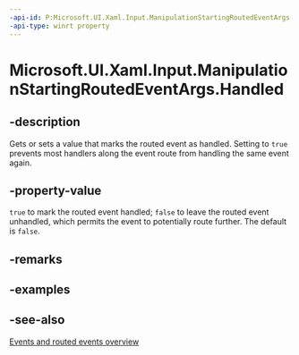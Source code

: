 ```yaml
---
-api-id: P:Microsoft.UI.Xaml.Input.ManipulationStartingRoutedEventArgs.Handled
-api-type: winrt property
---
```


<!-- Property syntax
public bool Handled { get;  set; }
-->

# Microsoft.UI.Xaml.Input.ManipulationStartingRoutedEventArgs.Handled

## -description
Gets or sets a value that marks the routed event as handled. Setting to `true` prevents most handlers along the event route from handling the same event again.

## -property-value
`true` to mark the routed event handled; `false` to leave the routed event unhandled, which permits the event to potentially route further. The default is `false`.

## -remarks

## -examples

## -see-also
[Events and routed events overview](/windows/uwp/xaml-platform/events-and-routed-events-overview)
